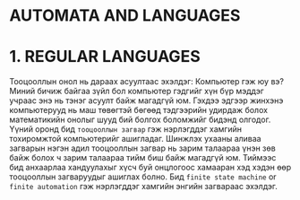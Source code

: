 # AUTOMATA AND LANGUAGES

# 1. REGULAR LANGUAGES

Тооцооллын онол нь дараах асуултаас эхэлдэг: Компьютер гэж юу вэ? Миний бичиж байгаа зүйл бол компьютер гэдгийг хүн бүр мэддэг учраас энэ нь тэнэг асуулт байж магадгүй юм. Гэхдээ эдгээр жинхэнэ компьютерууд нь маш төвөгтэй бөгөөд тэдгээрийн удирдаж болох математикийн онолыг шууд бий болгох боломжийг бидэнд олгодог. Үүний оронд бид `тооцооллын загвар` гэж нэрлэгддэг хамгийн тохиромжтой компьютерийг ашигладаг. Шинжлэх ухааны аливаа загварын нэгэн адил тооцооллын загвар нь зарим талаараа үнэн зөв байж болох ч зарим талаараа тийм биш байж магадгүй юм. Тиймээс бид анхаарлаа хандуулахыг хүсч буй онцлогоос хамааран хэд хэдэн өөр тооцооллын загваруудыг ашиглах болно. Бид `finite state machine` or `finite automation` гэж нэрлэгддэг хамгийн энгийн загвараас эхэлдэг.




